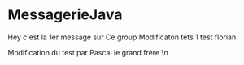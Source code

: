 # MessagerieJava
Hey c'est la 1er message sur Ce group
Modificaton tets 1
test florian



Modification du test par Pascal le grand frère \n